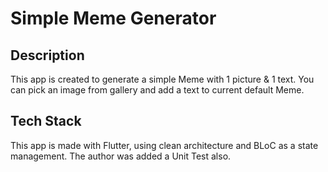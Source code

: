 # Simple Meme Generator

## Description
This app is created to generate a simple Meme with 1 picture & 1 text. You can pick an image from gallery 
and add a text to current default Meme.

## Tech Stack
This app is made with Flutter, using clean architecture and BLoC as a state management. The author 
was added a Unit Test also.
